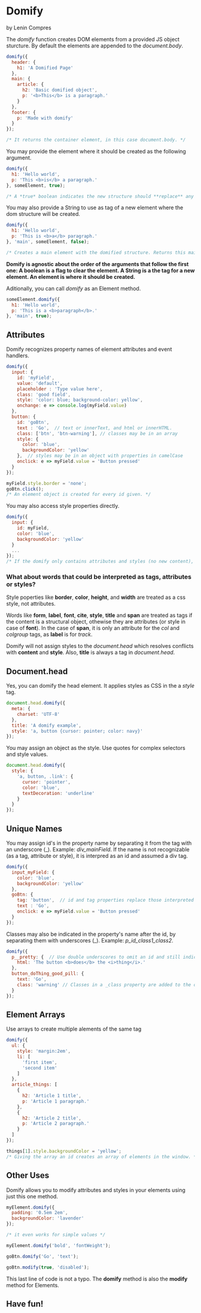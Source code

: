 # Domify
by Lenin Compres

The *domify* function creates DOM elements from a provided JS object sturcture. By default the elements are appended to the *document.body*.

```javascript
domify({
  header: {
    h1: 'A Domified Page'
  },
  main: {
    article: {
      h2: 'Basic domified object',
      p: '<b>This</b> is a paragraph.'
    }
  },
  footer: {
    p: 'Made with domify'
  }
});

/* It returns the container element, in this case document.body. */
```
You may provide the element where it should be created as the following argument.

```javascript
domify({
  h1: 'Hello world',
  p: 'This <b>is</b> a paragraph.'
}, someElement, true);

/* A *true* boolean indicates the new structure should **replace** any existing one in the element. Specify *false* to **prepend** the struture instead of the default **append** mode. */
```

You may also provide a String to use as tag of a new element where the dom structure will be created.

```javascript
domify({
  h1: 'Hello world',
  p: 'This is <b>a</b> paragraph.'
}, 'main', someElement, false);

/* Creates a main element with the domified structure. Returns this main element, and **prepends** it in *someElement*. */
```

**Domify is agnostic about the order of the arguments that follow the first one: 
A boolean is a flag to clear the element. A String is a the tag for a new element. An element is where it should be created.**

Aditionally, you can call *domify* as an Element method.

```javascript
someElement.domify({
  h1: 'Hello world',
  p: 'This is a <b>paragraph</b>.'
}, 'main', true);
```

## Attributes

Domify recognizes property names of element attributes and event handlers.

```javascript
domify({
  input: {
    id: 'myField',
    value: 'default',
    placeholder : 'Type value here',
    class: 'good field',
    style: 'color: blue; background-color: yellow',
    onchange: e => console.log(myField.value)
  },
  button: {
    id: 'goBtn',
    text : 'Go',  // text or innerText, and html or innerHTML.
    class: ['btn', 'btn-warning'], // classes may be in an array
    style: {
      color: 'blue',
      backgroundColor: 'yellow'
    },  // styles may be in an object with properties in camelCase
    onclick: e => myField.value = 'Button pressed'
  }
});

myField.style.border = 'none';
goBtn.click();
/* An element object is created for every id given. */
```

You may also access style properties directly.

```javascript
domify({
  input: {
    id: myField,
    color: 'blue',
    backgroundColor: 'yellow'
  }
  ...
});
/* If the domify only contains attributes and styles (no new content), the innerHTML of the element remains the same. */
```

### What about words that could be interpreted as tags, attributes or styles?

Style poperties like **border**, **color**, **height**, and **width** are treated as a css style, not attributes.

Words like **form**, **label**, **font**, **cite**, **style**, **title** and **span** are treated as tags if the content is a structural object, othewise they are attributes (or style in case of **font**). In the case of **span**, it is only an attribute for the *col* and *colgroup* tags, as **label** is for *track*.

Domify will not assign styles to the *document.head* which resolves conflicts with **content** and **style**. Also, **title** is always a tag in *document.head*.

## Document.head

Yes, you can domify the head element. It applies styles as CSS in the a *style* tag.

```javascript
document.head.domify({
  meta: {
    charset: 'UTF-8'
  },
  title: 'A domify example',
  style: 'a, button {cursor: pointer; color: navy}'
});
```
You may assign an object as the style. Use quotes for complex selectors and style values.

```javascript
document.head.domify({
  style: {
    'a, button, .link': {
      cursor: 'pointer',
      color: 'blue',
      textDecoration: 'underline'
    } 
  }
});
```

## Unique Names

You may  assign id\'s in the property name by separating it from the tag with an underscore (\_). Example: *div_mainField*.
If the name is not recognizable (as a tag, attribute or style), it is interpred as an id and assumed a div tag.

```javascript
domify({
  input_myField: {
    color: 'blue',
    backgroundColor: 'yellow'
  },
  goBtn: {
    tag: 'button',  // id and tag properties replace those interpreted from the name.
    text : 'Go',
    onclick: e => myField.value = 'Button pressed'
  }
});
```

Classes may also be indicated in the property\'s name after the id, by separating them with underscores (\_). Example: *p_id_class1_class2*.

```javascript
domify({
  p__pretty: {  // Use double underscores to omit an id and still indicate classes.
    html: 'The button <b>does</b> the <i>thing</i>.'
  },
  button_doThing_good_pill: {
    text: 'Go',
    class: 'warning' // Classes in a _class property are added to the ones interpreted in the name.
  }
});
```

## Element Arrays

Use arrays to create multiple alements of the same tag

```javascript
domify({
  ul: {
    style: 'margin:2em',
    li: [
      'first item',
      'second item'
    ]
  },
  article_things: [
    {
      h2: 'Article 1 title',
      p: 'Article 1 paragraph.'
    },
    {
      h2: 'Article 2 title',
      p: 'Article 2 paragraph.'
    }
  ]
});

things[1].style.backgroundColor = 'yellow';
/* Giving the array an id creates an array of elements in the window. */
```

## Other Uses

Domify allows you to modify attributes and styles in your elements using just this one method.

```javascript
myElement.domify({
  padding: '0.5em 2em',
  backgroundColor: 'lavender'
});

/* it even works for simple values */

myElement.domify('bold', 'fontWeight');

goBtn.domify('Go', 'text');

goBtn.modify(true, 'disabled');
```

This last line of code is not a typo. The **domify** method is also the **modify** method for Elements.

## Have fun!
